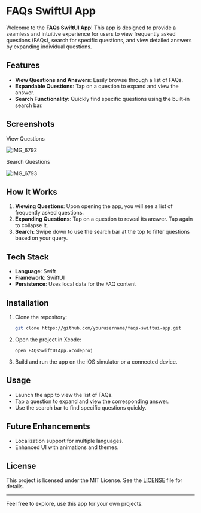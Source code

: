 # FAQs SwiftUI App

Welcome to the **FAQs SwiftUI App**! This app is designed to provide a seamless and intuitive experience for users to view frequently asked questions (FAQs), search for specific questions, and view detailed answers by expanding individual questions.

## Features

- **View Questions and Answers**: Easily browse through a list of FAQs.
- **Expandable Questions**: Tap on a question to expand and view the answer.
- **Search Functionality**: Quickly find specific questions using the built-in search bar.

## Screenshots

View Questions

![IMG_6792](https://github.com/user-attachments/assets/fe6ee0e3-e266-41be-9606-d41e68c4a305)

Search Questions

![IMG_6793](https://github.com/user-attachments/assets/90687531-6bec-4656-848a-ded8609d1cf7)



## How It Works

1. **Viewing Questions**: Upon opening the app, you will see a list of frequently asked questions. 
2. **Expanding Questions**: Tap on a question to reveal its answer. Tap again to collapse it.
3. **Search**: Swipe down to use the search bar at the top to filter questions based on your query.

## Tech Stack

- **Language**: Swift
- **Framework**: SwiftUI
- **Persistence**: Uses local data for the FAQ content

## Installation

1. Clone the repository:
   ```bash
   git clone https://github.com/yourusername/faqs-swiftui-app.git
   ```
2. Open the project in Xcode:
   ```
   open FAQsSwiftUIApp.xcodeproj
   ```
3. Build and run the app on the iOS simulator or a connected device.

## Usage

- Launch the app to view the list of FAQs.
- Tap a question to expand and view the corresponding answer.
- Use the search bar to find specific questions quickly.

## Future Enhancements

- Localization support for multiple languages.
- Enhanced UI with animations and themes.

## License

This project is licensed under the MIT License. See the [LICENSE](LICENSE) file for details.

---

Feel free to explore, use this app for your own projects.

